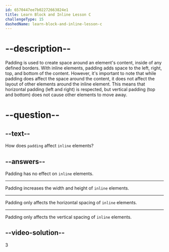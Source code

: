 ```yaml
---
id: 6570447ee7b02272663824e1
title: Learn Block and Inline Lesson C
challengeType: 15
dashedName: learn-block-and-inline-lesson-c
---
```


# --description--

Padding is used to create space around an element's content, inside of any defined borders. With inline elements, padding adds space to the left, right, top, and bottom of the content. However, it's important to note that while padding does affect the space around the content, it does not affect the layout of other elements around the inline element. This means that horizontal padding (left and right) is respected, but vertical padding (top and bottom) does not cause other elements to move away.

# --question--

## --text--

How does `padding` affect `inline` elements?

## --answers--

Padding has no effect on `inline` elements.

---

Padding increases the width and height of `inline` elements.

---

Padding only affects the horizontal spacing of `inline` elements.

---

Padding only affects the vertical spacing of `inline` elements.

## --video-solution--

3
